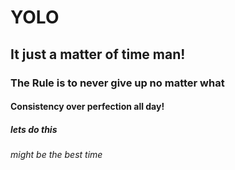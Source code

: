 # YOLO
## It just a matter of time man!
### The Rule is to never give up no matter what
#### Consistency over perfection all day!
##### lets do this
###### might be the best time
